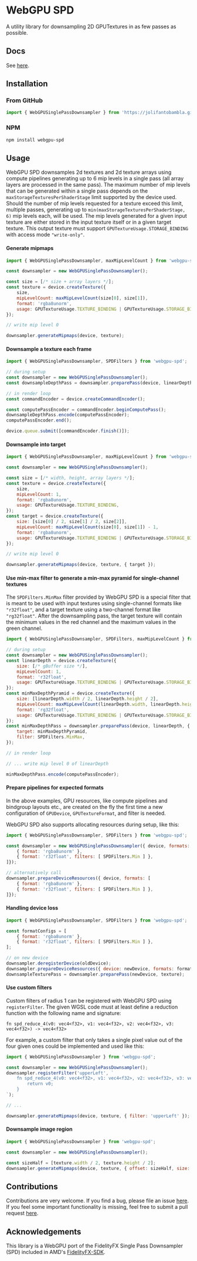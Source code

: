 # WebGPU SPD

A utility library for downsampling 2D GPUTextures in as few passes as possible.

## Docs

See [here](https://jolifantobambla.github.io/webgpu-spd).

## Installation

### From GitHub
```js
import { WebGPUSinglePassDownsampler } from 'https://jolifantobambla.github.io/webgpu-spd/1.0.0/dist/index.js';
```

### NPM
```bash
npm install webgpu-spd
```

## Usage

WebGPU SPD downsamples 2d textures and 2d texture arrays using compute pipelines generating up to 6 mip levels in a single pass (all array layers are processed in the same pass). The maximum number of mip levels that can be generated within a single pass depends on the `maxStorageTexturesPerShaderStage` limit supported by the device used.
Should the number of mip levels requested for a texture exceed this limit, multiple passes, generating up to `min(maxStorageTexturesPerShaderStage, 6)` mip levels each, will be used.
The mip levels generated for a given input texture are either stored in the input texture itself or in a given target texture.
This output texture must support `GPUTextureUsage.STORAGE_BINDING` with access mode `"write-only"`.

#### Generate mipmaps
```js
import { WebGPUSinglePassDownsampler, maxMipLevelCount } from 'webgpu-spd';

const downsampler = new WebGPUSinglePassDownsampler();

const size = [/* size + array layers */];
const texture = device.createTexture({
    size,
    mipLevelCount: maxMipLevelCount(size[0], size[1]),
    format: 'rgba8unorm',
    usage: GPUTextureUsage.TEXTURE_BINDING | GPUTextureUsage.STORAGE_BINDING,
});

// write mip level 0

downsampler.generateMipmaps(device, texture);
```

#### Downsample a texture each frame
```js
import { WebGPUSinglePassDownsampler, SPDFilters } from 'webgpu-spd';

// during setup
const downsampler = new WebGPUSinglePassDownsampler();
const downsampleDepthPass = downsampler.preparePass(device, linearDepthTexture, { filter: SPDFilters.Min }); 

// in render loop
const commandEncoder = device.createCommandEncoder();

const computePassEncoder = commandEncoder.beginComputePass();
downsampleDepthPass.encode(computePassEncoder);
computePassEncoder.end();

device.queue.submit([commandEncoder.finish()]);
```

#### Downsample into target
```js
import { WebGPUSinglePassDownsampler, maxMipLevelCount } from 'webgpu-spd';

const downsampler = new WebGPUSinglePassDownsampler();

const size = [/* width, height, array layers */];
const texture = device.createTexture({
    size,
    mipLevelCount: 1,
    format: 'rgba8unorm',
    usage: GPUTextureUsage.TEXTURE_BINDING,
});
const target = device.createTexture({
    size: [size[0] / 2, size[1] / 2, size[2]],
    mipLevelCount: maxMipLevelCount(size[0], size[1]) - 1,
    format: 'rgba8unorm',
    usage: GPUTextureUsage.TEXTURE_BINDING | GPUTextureUsage.STORAGE_BINDING,
});

// write mip level 0

downsampler.generateMipmaps(device, texture, { target });
```

#### Use min-max filter to generate a min-max pyramid for single-channel textures

The `SPDFilters.MinMax` filter provided by WebGPU SPD is a special filter that is meant to be used with input textures using single-channel formats like `"r32float"`, and a target texture using a two-channel format like `"rg32float"`.
After the downsampling pass, the target texture will contain the minimum values in the red channel and the maximum values in the green channel.

```js
import { WebGPUSinglePassDownsampler, SPDFilters, maxMipLevelCount } from 'webgpu-spd';

// during setup
const downsampler = new WebGPUSinglePassDownsampler();
const linearDepth = device.createTexture({
    size: [/* gBuffer size */],
    mipLevelCount: 1,
    format: 'r32float',
    usage: GPUTextureUsage.TEXTURE_BINDING | GPUTextureUsage.STORAGE_BINDING,
});
const minMaxDepthPyramid = device.createTexture({
    size: [linearDepth.width / 2, linearDepth.height / 2],
    mipLevelCount: maxMipLevelCount(linearDepth.width, linearDepth.height) - 1
    format: 'rg32float',
    usage: GPUTextureUsage.TEXTURE_BINDING | GPUTextureUsage.STORAGE_BINDING,
});
const minMaxDepthPass = downsampler.preparePass(device, linearDepth, {
    target: minMaxDepthPyramid,
    filter: SPDFilters.MinMax,
}); 

// in render loop

// ... write mip level 0 of linearDepth

minMaxDepthPass.encode(computePassEncoder);

```

#### Prepare pipelines for expected formats

In the above examples, GPU resources, like compute pipelines and bindgroup layouts etc., are created on the fly the first time a new configuration of `GPUDevice`, `GPUTextureFormat`, and filter is needed.

WebGPU SPD also supports allocating resources during setup, like this:

```js
import { WebGPUSinglePassDownsampler, SPDFilters } from 'webgpu-spd';

const downsampler = new WebGPUSinglePassDownsampler({ device, formats: [
    { format: 'rgba8unorm' },
    { format: 'r32float', filters: [ SPDFilters.Min ] },
]});

// alternatively call
downsampler.prepareDeviceResources({ device, formats: [
    { format: 'rgba8unorm' },
    { format: 'r32float', filters: [ SPDFilters.Min ] },
]});
```

#### Handling device loss
```js
import { WebGPUSinglePassDownsampler, SPDFilters } from 'webgpu-spd';

const formatConfigs = [
    { format: 'rgba8unorm' },
    { format: 'r32float', filters: [ SPDFilters.Min ] },
];

// on new device
downsampler.deregisterDevice(oldDevice);
downsampler.prepareDeviceResources({ device: newDevice, formats: formatConfig s});
downsampleTexturePass = downsampler.preparePass(newDevice, texture);
```

#### Use custom filters

Custom filters of radius 1 can be registered with WebGPU SPD using `registerFilter`.
The given WGSL code must at least define a reduction function with the following name and signature:

```wgsl
fn spd_reduce_4(v0: vec4<f32>, v1: vec4<f32>, v2: vec4<f32>, v3: vec4<f32>) -> vec4<f32>
```

For example, a custom filter that only takes a single pixel value out of the four given ones could be implemented and used like this:

```js
import { WebGPUSinglePassDownsampler } from 'webgpu-spd';

const downsampler = new WebGPUSinglePassDownsampler();
downsampler.registerFilter('upperLeft', `
    fn spd_reduce_4(v0: vec4<f32>, v1: vec4<f32>, v2: vec4<f32>, v3: vec4<f32>) -> vec4<f32> {
        return v0;
    }
`);

// ...

downsampler.generateMipmaps(device, texture, { filter: 'upperLeft' });
```

#### Downsample image region

```js
import { WebGPUSinglePassDownsampler } from 'webgpu-spd';

const downsampler = new WebGPUSinglePassDownsampler();

const sizeHalf = [texture.width / 2, texture.height / 2];
downsampler.generateMipmaps(device, texture, { offset: sizeHalf, size: sizeHalf});
```

## Contributions

Contributions are very welcome. If you find a bug, please file an issue [here](https://github.com/JolifantoBambla/webgpu-spd/issues). If you feel some important functionality is missing, feel free to submit a pull request [here](https://github.com/JolifantoBambla/webgpu-spd/pulls).

## Acknowledgements

This library is a WebGPU port of the FidelityFX Single Pass Downsampler (SPD) included in AMD's [FidelityFX-SDK](https://github.com/GPUOpen-LibrariesAndSDKs/FidelityFX-SDK).
